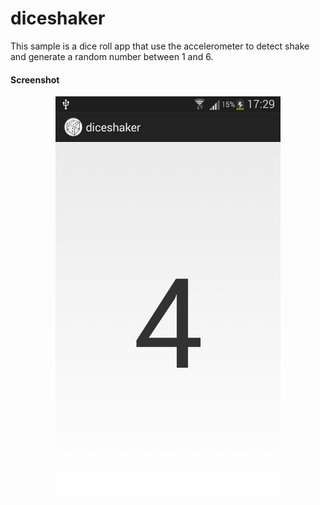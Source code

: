 diceshaker
==========
This sample is a dice roll app that use the accelerometer to detect shake and generate a random number between 1 and 6.

#### Screenshot
<p align="center">
  <img src="screenshot-diceshaker.png" height="640" width="360" />
</p>
